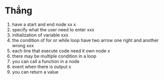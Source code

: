 
# Thắng  
1. have a start and end node xx x
2. specify what the user need to enter xxx
3. initialization of variable  xxx
4. the condition of for or while loop have  two arrow one right and another wrong  xxx
5. each line that execute code need it own node  x
6. there may be multiple condition in a loop  
7. you can call a function in  a node  
8. event when there is output x
9. you can return a value 

#

